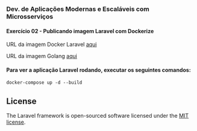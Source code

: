 ### Dev. de Aplicações Modernas e Escaláveis com Microsserviços
#### Exercício 02 - Publicando imagem Laravel com Dockerize

URL da imagem Docker Laravel [aqui](https://hub.docker.com/r/willmsmoraes/ex_02_laravel)

URL da imagem Golang [aqui](https://hub.docker.com/r/willmsmoraes/codeeducation)

#### Para ver a aplicação Laravel rodando, executar os seguintes comandos:

`docker-compose up -d --build`

## License

The Laravel framework is open-sourced software licensed under the [MIT license](https://opensource.org/licenses/MIT).
